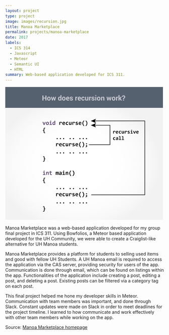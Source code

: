 ```yaml
---
layout: project
type: project
image: images/recursion.jpg
title: Manoa Marketplace
permalink: projects/manoa-marketplace
date: 2017
labels:
  - ICS 314
  - Javascript
  - Meteor
  - Semantic UI
  - HTML
summary: Web-based application developed for ICS 311.
---
```


<img class="ui large right floated rounded image" src="../images/recursion1.jpg">

Manoa Marketplace was a web-based application developed for my group final project in ICS 311. Using Bowfolios, a Meteor based application developed for the UH Community, we were able to create a Craiglist-like alternative for UH Manoa students.

Manoa Marketplace provides a platform for students to selling used items and good with fellow UH Students. A UH Manoa email is required to access the application via the CAS server, providing security for users of the app. Communication is done through email, which can be found on listings within the app. Functionalities of the application include creating a post, editing a post, and deleting a post. Existing posts can be filtered via a category tag on each post.

This final project helped me hone my developer skills in Meteor. Communication with team members was important, and done through Slack. Constant updates were made on Slack in order to meet deadlines for the project timeline. I learned to how communicate and work effectively with other team members while working on the app. 

Source: <a href="https://manoa-marketplace.github.io/"><i class="large github icon "></i>Manoa Marketplace homepage</a>

